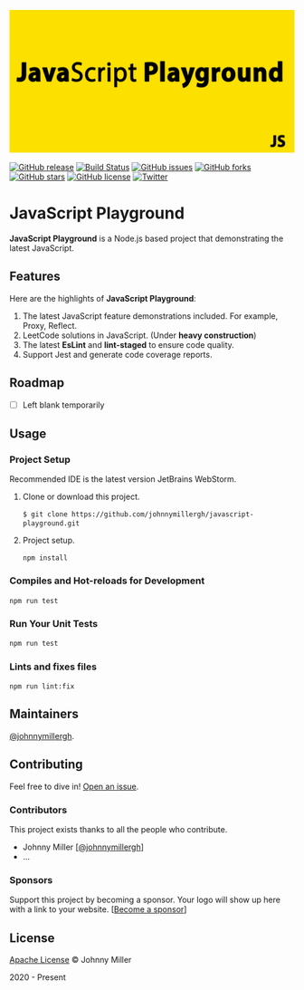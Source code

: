 ![JavaScript Playground Feature Graphics](https://raw.githubusercontent.com/johnnymillergh/MaterialLibrary/master/javascript-playground/javascript-playground-social-image.png)

[![GitHub release](https://img.shields.io/github/release/johnnymillergh/javascript-playground.svg)](https://github.com/johnnymillergh/javascript-playground/releases)
[![Build Status](https://travis-ci.com/johnnymillergh/javascript-playground.svg?branch=master)](https://travis-ci.com/johnnymillergh/javascript-playground)
[![GitHub issues](https://img.shields.io/github/issues/johnnymillergh/javascript-playground)](https://github.com/johnnymillergh/javascript-playground/issues)
[![GitHub forks](https://img.shields.io/github/forks/johnnymillergh/javascript-playground)](https://github.com/johnnymillergh/javascript-playground/network)
[![GitHub stars](https://img.shields.io/github/stars/johnnymillergh/javascript-playground)](https://github.com/johnnymillergh/javascript-playground/stargazers)
[![GitHub license](https://img.shields.io/github/license/johnnymillergh/javascript-playground)](https://github.com/johnnymillergh/javascript-playground/blob/master/LICENSE)
[![Twitter](https://img.shields.io/twitter/url/https/github.com/johnnymillergh/javascript-playground?style=social)](https://twitter.com/intent/tweet?text=Wow:&url=https%3A%2F%2Fgithub.com%2Fjohnnymillergh%2Fjavascript-playground)

# JavaScript Playground

**JavaScript Playground** is a Node.js based project that demonstrating the latest JavaScript.

## Features

Here are the highlights of **JavaScript Playground**:

1. The latest JavaScript feature demonstrations included. For example, Proxy, Reflect.
2. LeetCode solutions in JavaScript. (Under **heavy construction**) 
3. The latest **EsLint** and **lint-staged** to ensure code quality.
4. Support Jest and generate code coverage reports.

## Roadmap

- [ ] Left blank temporarily

## Usage

### Project Setup

Recommended IDE is the latest version JetBrains WebStorm.

1. Clone or download this project.

   ```shell
   $ git clone https://github.com/johnnymillergh/javascript-playground.git
   ```

2. Project setup.

   ```shell
   npm install
   ```

### Compiles and Hot-reloads for Development

   ```shell
npm run test
   ```

### Run Your Unit Tests

```sh
npm run test
```

### Lints and fixes files

```shell
npm run lint:fix
```

## Maintainers

[@johnnymillergh](https://github.com/johnnymillergh).

## Contributing

Feel free to dive in! [Open an issue](https://github.com/johnnymillergh/devtools-enhancement/issues/new).

### Contributors

This project exists thanks to all the people who contribute. 

- Johnny Miller [[@johnnymillergh](https://github.com/johnnymillergh)]
- …


### Sponsors

Support this project by becoming a sponsor. Your logo will show up here with a link to your website. [[Become a sponsor](https://github.com/johnnymillergh)]

## License

[Apache License](https://github.com/johnnymillergh/javascript-playground/blob/master/LICENSE) © Johnny Miller

2020 - Present


